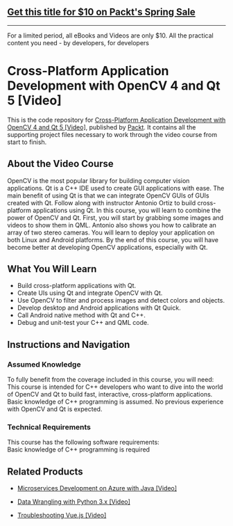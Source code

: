 ## [Get this title for $10 on Packt's Spring Sale](https://www.packt.com/V08660?utm_source=github&utm_medium=packt-github-repo&utm_campaign=spring_10_dollar_2022)
-----
For a limited period, all eBooks and Videos are only $10. All the practical content you need \- by developers, for developers

# Cross-Platform Application Development with OpenCV 4 and Qt 5 [Video]
This is the code repository for [Cross-Platform Application Development with OpenCV 4 and Qt 5 [Video]](https://www.packtpub.com/application-development/cross-platform-application-development-opencv-4-and-qt-5-video?utm_source=github&utm_medium=repository&utm_campaign=9781788479080), published by [Packt](https://www.packtpub.com/?utm_source=github). It contains all the supporting project files necessary to work through the video course from start to finish.
## About the Video Course
OpenCV is the most popular library for building computer vision applications. Qt is a C++ IDE used to create GUI applications with ease. The main benefit of using Qt is that we can integrate OpenCV GUIs of GUIs created with Qt. Follow along with instructor Antonio Ortiz to build cross-platform applications using Qt.
In this course, you will learn to combine the power of OpenCV and Qt. First, you will start by grabbing some images and videos to show them in QML. Antonio also shows you how to calibrate an array of two stereo cameras. You will learn to deploy your application on both Linux and Android platforms.
By the end of this course, you will have become better at developing OpenCV applications, especially with Qt.

<H2>What You Will Learn</H2>
<DIV class=book-info-will-learn-text>
<UL>
<LI>Build cross-platform applications with Qt. 
<LI>Create UIs using Qt and integrate OpenCV with Qt. 
<LI>Use OpenCV to filter and process images and detect colors and objects. 
<LI>Develop desktop and Android applications with Qt Quick. 
<LI>Call Android native method with Qt and C++. 
<LI>Debug and unit-test your C++ and QML code. </LI></UL></DIV>

## Instructions and Navigation
### Assumed Knowledge
To fully benefit from the coverage included in this course, you will need:<br/>
This course is intended for C++ developers who want to dive into the world of OpenCV and Qt to build fast, interactive, cross-platform applications. Basic knowledge of C++ programming is assumed. No previous experience with OpenCV and Qt is expected.
### Technical Requirements
This course has the following software requirements:<br/>
Basic knowledge of C++ programming is required



## Related Products
* [Microservices Development on Azure with Java [Video]](https://www.packtpub.com/virtualization-and-cloud/microservices-development-azure-java-video?utm_source=github&utm_medium=repository&utm_campaign=9781789808858)

* [Data Wrangling with Python 3.x [Video]](https://www.packtpub.com/application-development/data-wrangling-python-3x-video?utm_source=github&utm_medium=repository&utm_campaign=9781789956597)

* [Troubleshooting Vue.js [Video]](https://www.packtpub.com/application-development/troubleshooting-vuejs-video?utm_source=github&utm_medium=repository&utm_campaign=9781788993531)

